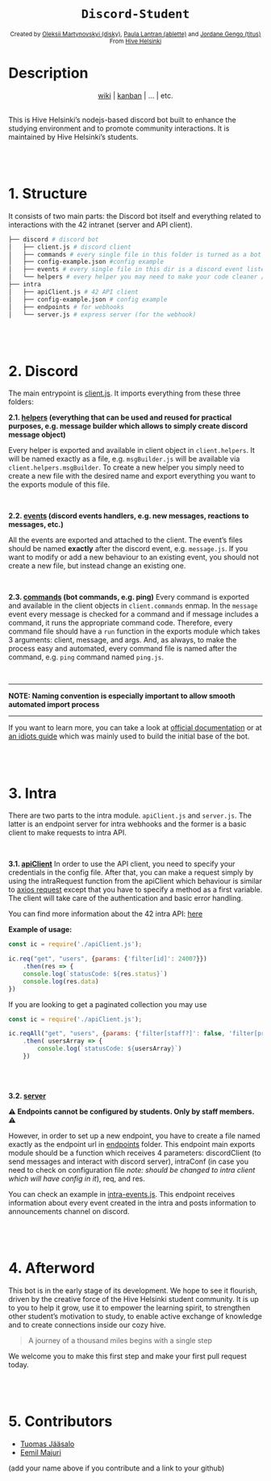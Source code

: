 <h1 align="center"><code>Discord-Student</code></h1>

<div align="center">
  <sub>Created by <a href="https://github.com/d15ky">Oleksii Martynovskyi (disky)</a>, <a href="https://github.com/plantran">Paula Lantran (ablette)</a> and <a href="https://github.com/jgengo">Jordane Gengo (titus)</a></sub>
</div>
<div align="center">
  <sub>From <a href="https://hive.fi">Hive Helsinki</a></sub>
  <br />
</div>

# Description
<div align="center">
  <a href="https://github.com/hivehelsinki/discord-student/wiki">wiki</a> | <a href="https://github.com/hivehelsinki/discord-student/projects/1">kanban</a> | ... | etc.
</div>
<br />


This is Hive Helsinki’s nodejs-based discord bot built to enhance the studying environment and to promote community interactions. It is maintained by Hive Helsinki’s students. 

<br><br>

# 1. Structure

It consists of two main parts: the Discord bot itself and everything related to interactions with the 42 intranet (server and API client).

```sh
├── discord # discord bot
│   ├── client.js # discord client
│   ├── commands # every single file in this folder is turned as a bot command
│   ├── config-example.json #config example
│   ├── events # every single file in this dir is a discord event listener
│   └── helpers # every helper you may need to make your code cleaner / DRY
├── intra
│   ├── apiClient.js # 42 API client
│   ├── config-example.json # config example
│   ├── endpoints # for webhooks
│   └── server.js # express server (for the webhook)

```

<br><br>

# 2. Discord

The main entrypoint is [client.js](https://github.com/hivehelsinki/discord-student/blob/main/discord/client.js). It imports everything from these three folders: 

**2.1. [helpers](https://github.com/hivehelsinki/discord-student/tree/main/discord/helpers) (everything that can be used and reused for practical purposes, e.g. message builder which allows to simply create discord message object)**

Every helper is exported and available in client object in `client.helpers`. It will be named exactly as a file, e.g. `msgBuilder.js` will be available via `client.helpers.msgBuilder`. To create a new helper you simply need to create a new file with the desired name and export everything you want to the exports module of this file. 

<br />

**2.2. [events](https://github.com/hivehelsinki/discord-student/tree/main/discord/events) (discord events handlers, e.g. new messages, reactions to messages, etc.)**

All the events are exported and attached to the client. The event’s files should be named **exactly** after the discord event, e.g. `message.js`. If you want to modify or add a new behaviour to an existing event, you should not create a new file, but instead change an existing one. 

<br />

**2.3. [commands](https://github.com/hivehelsinki/discord-student/tree/main/discord/commands) (bot commands, e.g. ping)**
Every command is exported and available in the client objects in `client.commands` enmap. In the `message` event every message is checked for a command and if message includes a command, it runs the appropriate command code. Therefore, every command file should have a `run` function in the exports module which takes 3 arguments: client, message, and args. And, as always, to make the process easy and automated, every command file is named after the command, e.g. `ping` command named `ping.js`.

<br />

---
**NOTE: Naming convention is especially important to allow smooth automated import process**

---
If you want to learn more, you can take a look at [official documentation](https://discord.js.org/#/docs/main/stable/general/welcome) or at [an idiots guide](https://anidiots.guide/) which was mainly used to build the initial base of the bot. 

<br><br>

# 3. Intra

There are two parts to the intra module. `apiClient.js` and `server.js`. The latter is an endpoint server for intra webhooks and the former is a basic client to make requests to intra API. 

<br />

**3.1. [apiClient](https://github.com/hivehelsinki/discord-student/blob/main/intra/apiClient.js)**
In order to use the API client, you need to specify your credentials in the config file. After that, you can make a request simply by using the intraRequest function from the apiClient which behaviour is similar to [axios request](https://github.com/axios/axios#axios-api) except that you have to specify a method as a first variable. The client will take care of the authentication and basic error handling. 

You can find more information about the 42 intra API: [here](https://api.intra.42.fr/apidoc)

**Example of usage:**
```javascript
const ic = require('./apiClient.js');

ic.req("get", "users", {params: {'filter[id]': 24007}})
	.then(res => {
	console.log(`statusCode: ${res.status}`)
	console.log(res.data)
})
```

If you are looking to get a paginated collection you may use
```javascript
const ic = require('./apiClient.js');

ic.reqAll("get", "users", {params: {'filter[staff?]': false, 'filter[primary_campus_id]': 13}})
	.then( usersArray => {
		console.log(`statusCode: ${usersArray}`)
	})
```
<br /><br />

**3.2. [server](https://github.com/hivehelsinki/discord-student/blob/main/intra/server.js)**
 
**⚠️ Endpoints cannot be configured by students. Only by staff members. ⚠️** 

However, in order to set up a new endpoint, you have to create a file named exactly as the endpoint url in [endpoints](https://github.com/hivehelsinki/discord-student/blob/main/intra/endpoints/) folder. This endpoint main exports module should be a function which receives 4 parameters: discordClient (to send messages and interact with discord server), intraConf (in case you need to check on configuration file *note: should be changed to intra client which will have config in it*), req, and res. 

You can check an example in [intra-events.js](https://github.com/hivehelsinki/discord-student/blob/main/intra/endpoints/intra-events.js). This endpoint receives information about every event created in the intra and posts information to announcements channel on discord.

<br><br>

# 4. Afterword
This bot is in the early stage of its development. We hope to see it flourish, driven by the creative force of the Hive Helsinki student community. It is up to you to help it grow, use it to empower the learning spirit, to strengthen other student’s motivation to study, to enable active exchange of knowledge and to create connections inside our cozy hive. 
> A journey of a thousand miles begins with a single step

We welcome you to make this first step and make your first pull request today. 

<br><br>

# 5. Contributors
- [Tuomas Jääsalo](https://github.com/alcjzk)
- [Eemil Majuri](https://github.com/CrispLake)

(add your name above if you contribute and a link to your github)



